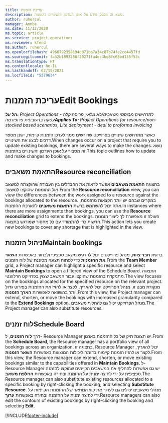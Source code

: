 ```yaml
---
title: עריכת הזמנות
description: נושא זה מספק מידע על אופן העדכון והשינויים בהזמנות.
author: ruhercul
manager: Annbe
ms.date: 11/12/2020
ms.topic: article
ms.service: project-operations
ms.reviewer: kfend
ms.author: ruhercul
ms.openlocfilehash: 4960792358194d071ba7a34c87b74fe2ce4457fd
ms.sourcegitcommit: fa32b1893286f20271fa4ec4be8fc68bd135f53c
ms.translationtype: HT
ms.contentlocale: he-IL
ms.lasthandoff: 02/15/2021
ms.locfileid: "5279634"
---
```

# <a name="edit-bookings"></a><span data-ttu-id="f8ffb-103">עריכת הזמנות</span><span class="sxs-lookup"><span data-stu-id="f8ffb-103">Edit Bookings</span></span>

<span data-ttu-id="f8ffb-104">_**חל על:** Project Operations לתרחישים מבוססי משאבים/לא מלאי, פריסה קלה - עסקה בחשבונית פרופורמה_</span><span class="sxs-lookup"><span data-stu-id="f8ffb-104">_**Applies To:** Project Operations for resource/non-stocked based scenarios, Lite deployment - deal to proforma invoicing_</span></span>


<span data-ttu-id="f8ffb-105">כאשר מתרחשים שינויים בפרוייקט שדורשים ממך לעדכן הזמנות קיימות, ישנן מספר דרכים לבצע את השינויים.</span><span class="sxs-lookup"><span data-stu-id="f8ffb-105">When changes occur on a project that require you to update existing bookings, there are several ways to make the changes.</span></span> <span data-ttu-id="f8ffb-106">נושא זה מסביר על אופן העדכון והשינויים בהזמנות.</span><span class="sxs-lookup"><span data-stu-id="f8ffb-106">This topic outlines how to update and make changes to bookings.</span></span>

## <a name="resource-reconciliation"></a><span data-ttu-id="f8ffb-107">התאמת משאבים</span><span class="sxs-lookup"><span data-stu-id="f8ffb-107">Resource reconciliation</span></span>

<span data-ttu-id="f8ffb-108">בתצוגה **התאמת משאבים** אפשר לראות את ההבדלים בין העבודה שהוקצתה למשאב מול ההזמנות שהוקצו למשאב.</span><span class="sxs-lookup"><span data-stu-id="f8ffb-108">From the **Resource reconciliation** view, you can view the differences between the work assigned to a resource against the bookings allocated to the resource.</span></span> <span data-ttu-id="f8ffb-109">במקרים שבהם יש יותר הקצאות מהזמנות, אתה יכול להשתמש ברשת **התאמת משאבים** להארכת ההזמנות.</span><span class="sxs-lookup"><span data-stu-id="f8ffb-109">In instances where there are more assignments than bookings, you can use the **Resource reconciliation** grid to extend the bookings.</span></span> <span data-ttu-id="f8ffb-110">פעולה זו מאפשרת לך ליצור הזמנות חדשות כדי להתמודד עם כל מחסור שמודגש בתצוגה.</span><span class="sxs-lookup"><span data-stu-id="f8ffb-110">This action lets you create new bookings to cover any shortage that is highlighted in the view.</span></span>

## <a name="maintain-bookings"></a><span data-ttu-id="f8ffb-111">ניהול הזמנות</span><span class="sxs-lookup"><span data-stu-id="f8ffb-111">Maintain bookings</span></span>

<span data-ttu-id="f8ffb-112">ברשת **חבר צוות**, מנהל פרוייקטים יכול להדגיש משאב ספציפי ולבחור באפשרות **השאר את ההזמנות** כדי לפתוח תצוגה מסוננת של לוח הזמנים.</span><span class="sxs-lookup"><span data-stu-id="f8ffb-112">From the **Team Member** grid, a Project manager can highlight a specific resource and select **Maintain Bookings** to open a filtered view of the Schedule Board.</span></span> <span data-ttu-id="f8ffb-113">התצוגה מתמקדת בהזמנות שהוקצו עבור המשאב שצוין בפרוייקט הרלוונטי.</span><span class="sxs-lookup"><span data-stu-id="f8ffb-113">The view focuses on the bookings allocated for the specified resource on the relevant project.</span></span> <span data-ttu-id="f8ffb-114">מנקודת מבט זו, מנהל הפרוייקט יכול להאריך, לקצר או להזיז את ההזמנות בפירוט גדול יותר בהשוואה לאפשרות **הארך הזמנות**.</span><span class="sxs-lookup"><span data-stu-id="f8ffb-114">From this view, the Project manager can extend, shorten, or move the bookings with increased granularity compared to the **Extend Bookings** option.</span></span> <span data-ttu-id="f8ffb-115">מנהל הפרוייקט יכול גם להחליף משאבים.</span><span class="sxs-lookup"><span data-stu-id="f8ffb-115">The Project manager can also substitute resources.</span></span>

## <a name="schedule-board"></a><span data-ttu-id="f8ffb-116">לוח זמנים</span><span class="sxs-lookup"><span data-stu-id="f8ffb-116">Schedule Board</span></span>

<span data-ttu-id="f8ffb-117">דרך **לוח הזמנים**, ל- Resource Manager יש תצוגת תיק של כל ההזמנות בארגון.</span><span class="sxs-lookup"><span data-stu-id="f8ffb-117">From the **Schedule Board**, the Resource manager has a portfolio view of all bookings across an organization.</span></span> <span data-ttu-id="f8ffb-118">בתצוגה זו, Resource Manager יכול להאריך, לקצר או להזיז הזמנות קיימות בדומה ליכולות המוצעות באפשרות **השאר הזמנות**.</span><span class="sxs-lookup"><span data-stu-id="f8ffb-118">From this view, the Resource manager can extend, shorten, or move existing bookings similar to the capabilities offered in **Maintain Bookings**.</span></span> <span data-ttu-id="f8ffb-119">ל- Resource Manager יש גם אפשרות להחליף את המשאבים הקיימים שהוקצו להזמנה ספציפית על ידי לחיצה ימנית על ההזמנה ובחירה באפשרות **החלפת משאב**.</span><span class="sxs-lookup"><span data-stu-id="f8ffb-119">The Resource manager can also substitute existing resources allocated to a specific booking by right-clicking the booking, and selecting **Substitute Resource**.</span></span> <span data-ttu-id="f8ffb-120">מנהלי משאבים יכולים גם לערוך את קווי המתאר של ההזמנות הקיימות על ידי לחיצה ימנית על ההזמנה ובחירה באפשרות **ערוך**.</span><span class="sxs-lookup"><span data-stu-id="f8ffb-120">Resource managers can also edit the contours of existing bookings by right-clicking the booking and selecting **Edit**.</span></span>


[!INCLUDE[footer-include](../includes/footer-banner.md)]